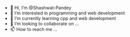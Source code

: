 - 👋 Hi, I’m @Shashwat-Pandey
- 👀 I’m interested in programming and web development
- 🌱 I’m currently learning cpp and web development
- 💞️ I’m looking to collaborate on ...
- 📫 How to reach me ...

<!---
Shashwat-Pandey/Shashwat-Pandey is a ✨ special ✨ repository because its `README.md` (this file) appears on your GitHub profile.
You can click the Preview link to take a look at your changes.
--->
